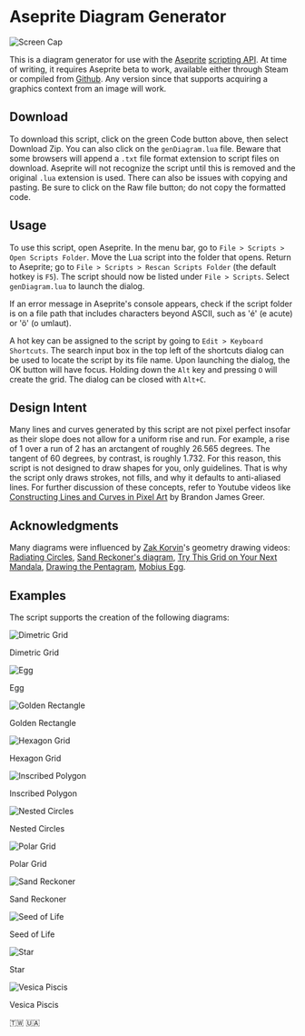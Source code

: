 # Aseprite Diagram Generator

![Screen Cap](screenCap.png)

This is a diagram generator for use with the [Aseprite](https://www.aseprite.org/) [scripting API](https://github.com/aseprite/api). At time of writing, it requires Aseprite beta to work, available either through Steam or compiled from [Github](https://github.com/aseprite/aseprite/tree/beta). Any version since that supports acquiring a graphics context from an image will work.

## Download

To download this script, click on the green Code button above, then select Download Zip. You can also click on the `genDiagram.lua` file. Beware that some browsers will append a `.txt` file format extension to script files on download. Aseprite will not recognize the script until this is removed and the original `.lua` extension is used. There can also be issues with copying and pasting. Be sure to click on the Raw file button; do not copy the formatted code.

## Usage

To use this script, open Aseprite. In the menu bar, go to `File > Scripts > Open Scripts Folder`. Move the Lua script into the folder that opens. Return to Aseprite; go to `File > Scripts > Rescan Scripts Folder` (the default hotkey is `F5`). The script should now be listed under `File > Scripts`. Select `genDiagram.lua` to launch the dialog.

If an error message in Aseprite's console appears, check if the script folder is on a file path that includes characters beyond ASCII, such as 'é' (e acute) or 'ö' (o umlaut).

A hot key can be assigned to the script by going to `Edit > Keyboard Shortcuts`. The search input box in the top left of the shortcuts dialog can be used to locate the script by its file name. Upon launching the dialog, the OK button will have focus. Holding down the `Alt` key and pressing `O` will create the grid. The dialog can be closed with `Alt+C`.

## Design Intent

Many lines and curves generated by this script are not pixel perfect insofar as their slope does not allow for a uniform rise and run. For example, a rise of 1 over a run of 2 has an arctangent of roughly 26.565 degrees. The tangent of 60 degrees, by contrast, is roughly 1.732. For this reason, this script is not designed to draw shapes for you, only guidelines. That is why the script only draws strokes, not fills, and why it defaults to anti-aliased lines. For further discussion of these concepts, refer to Youtube videos like [Constructing Lines and Curves in Pixel Art](https://www.youtube.com/watch?v=ye21r27kN9I) by Brandon James Greer.

## Acknowledgments

Many diagrams were influenced by [Zak Korvin](https://www.youtube.com/@ZKorvin)'s geometry drawing videos: [Radiating Circles](https://www.youtube.com/watch?v=zULrMqzxZ1I), [Sand Reckoner's diagram](https://www.youtube.com/watch?v=4cG9RahEpvM), [Try This Grid on Your Next Mandala](https://www.youtube.com/watch?v=vF1Y1avXjF8), [Drawing the Pentagram](https://www.youtube.com/watch?v=BYz08m1HfVw), [Mobius Egg](https://www.youtube.com/watch?v=pQt-wtjOH-E).

## Examples

The script supports the creation of the following diagrams:

![Dimetric Grid](dimetricGrid.png)

Dimetric Grid

![Egg](egg.png)

Egg

![Golden Rectangle](goldenRect.png)

Golden Rectangle

![Hexagon Grid](hexGrid.png)

Hexagon Grid

![Inscribed Polygon](inscribedPoly.png)

Inscribed Polygon

![Nested Circles](nestedCircles.png)

Nested Circles

![Polar Grid](polarGrid.png)

Polar Grid

![Sand Reckoner](sandReckoner.png)

Sand Reckoner

![Seed of Life](seedOfLife.png)

Seed of Life

![Star](star.png)

Star

![Vesica Piscis](vesicaPiscis.png)

Vesica Piscis

🇹🇼 🇺🇦